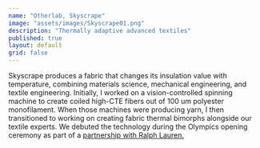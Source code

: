 ```yaml
---
name: "Otherlab, Skyscrape"
image: "assets/images/Skyscrape01.png"
description: "Thermally adaptive advanced textiles"
published: true
layout: default
grid: false
---
```

Skyscrape produces a fabric that changes its insulation value with temperature, combining materials science, mechanical engineering, and textile engineering. Initially, I worked on a vision-controlled spinning machine to create coiled high-CTE fibers out of 100 um polyester monofilament. When those machines were producing yarn, I then transitioned to working on creating fabric thermal bimorphs alongside our textile experts. We debuted the technology during the Olympics opening ceremony as part of a [partnership with Ralph Lauren.](https://corporate.ralphlauren.com/pr_220120_BeijingOlympics.html)

